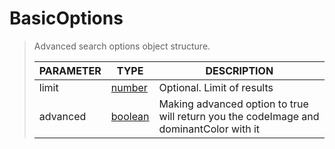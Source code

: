 # BasicOptions
> Advanced search options object structure.<br>
> 
> | PARAMETER   | TYPE    | DESCRIPTION    |
> |--------|---------|----------------|
> | limit | [number](https://developer.mozilla.org/en-US/docs/Web/JavaScript/Reference/Global_Objects/number) | <font style="opacity: 07;">Optional. </font>Limit of results |
> | advanced | [boolean](https://developer.mozilla.org/en-US/docs/Web/JavaScript/Reference/Global_Objects/boolean) | Making advanced option to true will return you the codeImage and dominantColor with it |